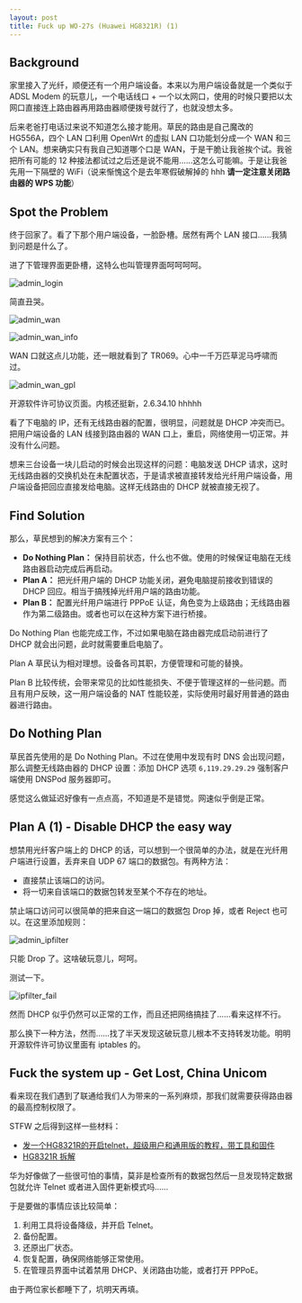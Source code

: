 ```yaml
---
layout: post
title: Fuck up WO-27s (Huawei HG8321R) (1)
---
```


## Background

家里接入了光纤，顺便还有一个用户端设备。本来以为用户端设备就是一个类似于 ADSL Modem 的玩意儿，一个电话线口 + 一个以太网口，使用的时候只要把以太网口直接连上路由器再用路由器顺便拨号就行了，也就没想太多。

后来老爸打电话过来说不知道怎么接才能用。草民的路由是自己魔改的 HG556A，四个 LAN 口利用 OpenWrt 的虚拟 LAN 口功能划分成一个 WAN 和三个 LAN。想来确实只有我自己知道哪个口是 WAN，于是干脆让我爸挨个试。我爸把所有可能的 12 种接法都试过之后还是说不能用……这怎么可能嘛。于是让我爸先用一下隔壁的 WiFi（说来惭愧这个是去年寒假破解掉的 hhh **请一定注意关闭路由器的 WPS 功能**）

<!-- more -->

## Spot the Problem

终于回家了。看了下那个用户端设备，一脸卧槽。居然有两个 LAN 接口……我猜到问题是什么了。

进了下管理界面更卧槽，这特么也叫管理界面呵呵呵呵。

![admin_login](http://www.yichyaqc.cn/assets/images/fuck-up-wo27s/fuck_wo27s_admin_login.png)

简直丑哭。

![admin_wan](http://www.yichyaqc.cn/assets/images/fuck-up-wo27s/fuck_wo27s_admin_wan.png)

![admin_wan_info](http://www.yichyaqc.cn/assets/images/fuck-up-wo27s/fuck_wo27s_admin_wan_info.png)

WAN 口就这点儿功能，还一眼就看到了 TR069。心中一千万匹草泥马呼啸而过。

![admin_wan_gpl](http://www.yichyaqc.cn/assets/images/fuck-up-wo27s/fuck_wo27s_admin_gpl.png)

开源软件许可协议页面。内核还挺新，2.6.34.10 hhhhh

看了下电脑的 IP，还有无线路由器的配置，很明显，问题就是 DHCP 冲突而已。把用户端设备的 LAN 线接到路由器的 WAN 口上，重启，网络使用一切正常。并没有什么问题。

想来三台设备一块儿启动的时候会出现这样的问题：电脑发送 DHCP 请求，这时无线路由器的交换机处在未配置状态，于是请求被直接转发给光纤用户端设备，用户端设备把回应直接发给电脑。这样无线路由的 DHCP 就被直接无视了。

## Find Solution

那么，草民想到的解决方案有三个：

* **Do Nothing Plan：** 保持目前状态，什么也不做。使用的时候保证电脑在无线路由器启动完成后再启动。
* **Plan A：** 把光纤用户端的 DHCP 功能关闭，避免电脑提前接收到错误的 DHCP 回应。相当于搞残掉光纤用户端的路由功能。
* **Plan B：** 配置光纤用户端进行 PPPoE 认证，角色变为上级路由；无线路由器作为第二级路由。或者也可以在这种方案下进行桥接。

Do Nothing Plan 也能完成工作，不过如果电脑在路由器完成启动前进行了 DHCP 就会出问题，此时就需要重启电脑了。

Plan A 草民认为相对理想。设备各司其职，方便管理和可能的替换。

Plan B 比较传统，会带来常见的比如性能损失、不便于管理这样的一些问题。而且有用户反映，这一用户端设备的 NAT 性能较差，实际使用时最好用普通的路由器进行路由。

## Do Nothing Plan

草民首先使用的是 Do Nothing Plan。不过在使用中发现有时 DNS 会出现问题，那么调整无线路由器的 DHCP 设置：添加 DHCP 选项 `6,119.29.29.29` 强制客户端使用 DNSPod 服务器即可。

感觉这么做延迟好像有一点点高，不知道是不是错觉。网速似乎倒是正常。

## Plan A (1) - Disable DHCP the easy way

想禁用光纤客户端上的 DHCP 的话，可以想到一个很简单的办法，就是在光纤用户端进行设置，丢弃来自 UDP 67 端口的数据包。有两种方法：

* 直接禁止该端口的访问。
* 将一切来自该端口的数据包转发至某个不存在的地址。

禁止端口访问可以很简单的把来自这一端口的数据包 Drop 掉，或者 Reject 也可以。在这里添加规则：

![admin_ipfilter](http://www.yichyaqc.cn/assets/images/fuck-up-wo27s/fuck_wo27s_admin_ipfilter.png)

只能 Drop 了。这啥破玩意儿，呵呵。

测试一下。

![ipfilter_fail](http://www.yichyaqc.cn/assets/images/fuck-up-wo27s/fuck_wo27s_ipfilter_fail.png)

然而 DHCP 似乎仍然可以正常的工作，而且还把网络搞挂了……看来这样不行。

那么换下一种方法，然而……找了半天发现这破玩意儿根本不支持转发功能。明明开源软件许可协议里面有 iptables 的。

## Fuck the system up - Get Lost, China Unicom

看来现在我们遇到了联通给我们人为带来的一系列麻烦，那我们就需要获得路由器的最高控制权限了。

STFW 之后得到这样一些材料：

* [发一个HG8321R的开启telnet，超级用户和通用版的教程，带工具和固件](http://www.chinadsl.net/forum.php?mod=viewthread&tid=124033)
* [HG8321R 拆解](http://www.chinadsl.net/forum.php?mod=viewthread&tid=124175)

华为好像做了一些很可怕的事情，莫非是检查所有的数据包然后一旦发现特定数据包就允许 Telnet 或者进入固件更新模式吗……

于是要做的事情应该比较简单：

1. 利用工具将设备降级，并开启 Telnet。
2. 备份配置。
3. 还原出厂状态。
4. 恢复配置，确保网络能够正常使用。
5. 在管理员界面中试着禁用 DHCP、关闭路由功能，或者打开 PPPoE。 

由于两位家长都睡下了，坑明天再填。


